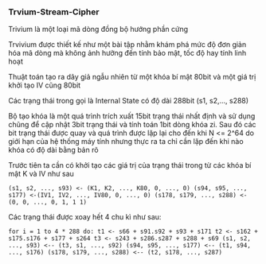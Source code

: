 ### Trvium-Stream-Cipher

Trivium là một loại mã dòng đồng bộ hướng phần cứng

Trvivium được thiết kế như một bài tập nhằm khám phá mức độ đơn giản hóa mã dòng mà không ảnh hưởng đến tính bảo mật, tốc độ hay tính linh hoạt

Thuật toán tạo ra dãy giả ngẫu nhiên từ một khóa bí mật 80bit và một giá trị khởi tạo IV cũng 80bit

Các trạng thái trong gọi là Internal State có độ dài 288bit (s1, s2,..., s288)

Bộ tạo khóa là một quá trình trích xuất 15bit trạng thái nhất định và sử dụng chũng để cập nhật 3bit trạng thái và tính toán 1bit dòng khóa zi. Sau đó các bit trạng thái được quay và quá trình được lặp lại cho đến khi N <= 2^64 do giới hạn của hệ thống máy tính nhưng thực ra ta chỉ cần lặp đến khi nào khóa có độ dài bằng bản rõ

Trước tiên ta cần có khởi tạo các giá trị của trạng thái trong từ các khóa bí mật K và IV như sau

``
(s1, s2, ..., s93) <- (K1, K2, ..., K80, 0, ..., 0)
(s94, s95, ..., s177) <-(IV1, IV2, ..., IV80, 0, ..., 0)
(s178, s179, ..., s288) <- (0, 0, ..., 0, 1, 1 1)
``

Các trạng thái được xoay hết 4 chu kì như sau:

``
for i = 1 to 4 * 288 do:
  t1 <- s66 + s91.s92 + s93 + s171
  t2 <- s162 + s175.s176 + s177 + s264
  t3 <- s243 + s286.s287 + s288 + s69
  (s1, s2, ..., s93) <-- (t3, s1, ..., s92)
  (s94, s95, ..., s177) <-- (t1, s94, ..., s176)
  (s178, s179, ..., s288) <-- (t2, s178, ..., s287)
``
